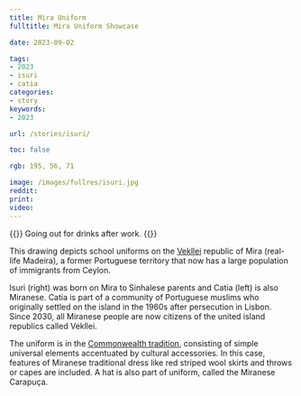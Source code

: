 ```yaml
---
title: Mira Uniform
fulltitle: Mira Uniform Showcase

date: 2023-09-02

tags:
- 2023
- isuri
- catia
categories:
- story
keywords:
- 2023

url: /stories/isuri/

toc: false

rgb: 195, 56, 71

image: /images/fullres/isuri.jpg
reddit:
print:
video:
---
```

{{<hint caption>}}
Going out for drinks after work.
{{</hint>}}

This drawing depicts school uniforms on the [<span class="fi fi-com"></span> Vekllei](/vekllei/) republic of Mira (real-life Madeira), a former Portuguese territory that now has a large population of immigrants from Ceylon.

Isuri (right) was born on Mira to Sinhalese parents and Catia (left) is also Miranese. Catia is part of a community of Portuguese muslims who originally settled on the island in the 1960s after persecution in Lisbon. Since 2030, all Miranese people are now citizens of the united island republics called Vekllei.

The uniform is in the [Commonwealth tradition](/education/), consisting of simple universal elements accentuated by cultural accessories. In this case, features of Miranese traditional dress like red striped wool skirts and throws or capes are included. A hat is also part of uniform, called the Miranese Carapuça.
